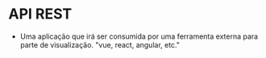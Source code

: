 # API REST
- Uma aplicação que irá ser consumida por uma ferramenta externa para parte de visualização. "vue, react, angular, etc."
